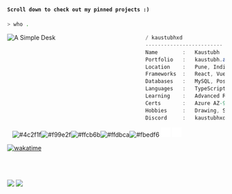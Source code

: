 #### ```Scroll down to check out my pinned projects :)```
```zsh
> who .
```

<img align="left" src="https://raw.githubusercontent.com/kaustubhxd/kaustubhxd/main/assets/desk_animated.gif" 
     alt="A Simple Desk" width="320" /> 

```csharp
/ kaustubhxd
-------------------------
Name        :   Kaustubh
Portfolio   :   kaustubh.app
Location    :   Pune, India
Frameworks  :   React, Vue, Svelte, Express, Flutter
Databases   :   MySQL, PostgreSQL, MongoDB        
Languages   :   TypeScript, JavaScript, C++, Python, Java
Learning    :   Advanced ReactFlow, Three.js
Certs       :   Azure AZ-900
Hobbies     :   Drawing, Skateboarding, Video Games
Discord     :   kaustubhxd
```
<p align="left">
     &nbsp;&nbsp;  
  <img alt=" #4c2f1f " src="http://placehold.jp/4c2f1f/000000/20x20.jpg?text=%20"/><img alt="#f99e2f " src="http://placehold.jp/f99e2f/000000/20x20.jpg?text=%20" width="25" height="20" /><img alt="#ffcb6b " src="http://placehold.jp/ffcb6b/000000/20x20.jpg?text=%20" width="25" height="20" /><img alt="#ffdbca " src="http://placehold.jp/ffdbca/000000/20x20.jpg?text=%20" width="25" height="20" /><img alt="#fbedf6 " src="http://placehold.jp/fbedf6/000000/20x20.jpg?text=%20" width="25" height="20" />
     <a href="https://kaustubhxd.github.io" target="_blank"><img alt="https://kaustubhxd.github.io" width="22px" src="https://github.com/Aakarsh-B/trying-repos/blob/master/www.svg" /></a>
     <a href="https://linkedin.com/in/kaustubh-bhagwat" target="_blank"><img alt="Kaustubh B | LinkedIn" width="22px" src="https://github.com/Aakarsh-B/trying-repos/blob/master/linkedin.svg" /></a>

</p>

[![wakatime](https://wakatime.com/badge/user/a3b0c593-b613-4b49-994e-12691f5839fd.svg)](https://wakatime.com/@a3b0c593-b613-4b49-994e-12691f5839fd)


<br/>
<br/>
<br/>

<!-- [![Kaustubh's github stats](https://github-readme-stats.vercel.app/api?username=kaustubhxd&include_all_commits=true&count_private=true&show_icons=true&line_height=20&title_color=FFFFFF&icon_color=FFFFFF&text_color=FFFFFF&bg_color=0D1117)](https://github.com/anuraghazra/github-readme-stats) -->
 <!-- [![Kaustubh's github stats](https://github-readme-stats-eight-theta.vercel.app/api/top-langs/?username=kaustubhxd&hide=jupyter%20notebook&layout=compact&include_all_commits=true&count_private=true&show_icons=true&line_height=20&title_color=FFFFFF&icon_color=FFFFFF&text_color=FFFFFF&bg_color=0D1117)](https://github.com/anuraghazra/github-readme-stats) -->
 
<span>
<img height="150em" src="https://github-readme-stats-sigma-five.vercel.app/api?username=kaustubhxd&include_all_commits=true&count_private=true&show_icons=true&line_height=20&title_color=FFFFFF&icon_color=FFFFFF&text_color=FFFFFF&bg_color=0D1117"/>
<img height="150em" float="right" src="https://github-readme-stats-eight-theta.vercel.app/api/top-langs/?username=kaustubhxd&hide=jupyter%20notebook&layout=compact&include_all_commits=true&count_private=true&show_icons=true&line_height=20&title_color=FFFFFF&icon_color=FFFFFF&text_color=FFFFFF&bg_color=0D1117"/>
</span>
